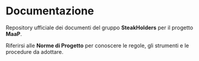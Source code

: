 Documentazione
==============

Repository ufficiale dei documenti del gruppo **SteakHolders** per il progetto **MaaP**.

Riferirsi alle **Norme di Progetto** per conoscere le regole, gli strumenti e le procedure da adottare.
